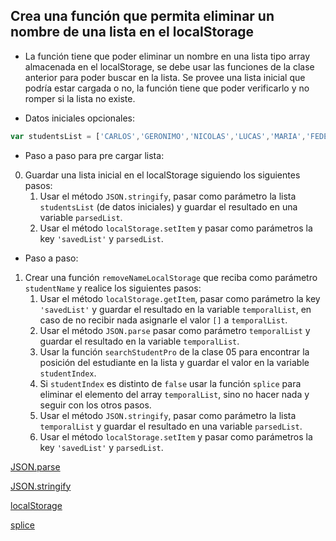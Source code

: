 ## Crea una función que permita eliminar un nombre de una lista en el localStorage

- La función tiene que poder eliminar un nombre en una lista tipo array almacenada en el localStorage, se debe usar las funciones de la clase anterior para poder buscar en la lista. Se provee una lista inicial que podría estar cargada o no, la función tiene que poder verificarlo y no romper si la lista no existe.


- Datos iniciales opcionales:

```js 
var studentsList = ['CARLOS','GERONIMO','NICOLAS','LUCAS','MARIA','FEDERICO','ANTONIO','LORNA','JULIAN','DIEGO','DANIELA','JUAN','MATEO','BARBARA','AGUSTIN','MARIO','MARIEL','ANA','FLORENCIA']
```

- Paso a paso para pre cargar lista:

0. Guardar una lista inicial en el localStorage siguiendo los siguientes pasos:
   1. Usar el método `JSON.stringify`, pasar como parámetro la lista `studentsList` (de datos iniciales) y guardar el resultado en una variable `parsedList`.
   2. Usar el método `localStorage.setItem` y pasar como parámetros la key `'savedList'` y `parsedList`.

- Paso a paso:

1. Crear una función `removeNameLocalStorage` que reciba como parámetro `studentName` y realice los siguientes pasos:
   1. Usar el método `localStorage.getItem`, pasar como parámetro la key `'savedList'` y guardar el resultado en la variable `temporalList`, en caso de no recibir nada asignarle el valor `[]` a `temporalList`.
   2. Usar el método `JSON.parse` pasar como parámetro `temporalList` y guardar el resultado en la variable `temporalList`.
   3. Usar la función `searchStudentPro` de la clase 05 para encontrar la posición del estudiante en la lista y guardar el valor en la variable `studentIndex`.
   4. Si `studentIndex` es distinto de `false` usar la función `splice` para eliminar el elemento del array `temporalList`, sino no hacer nada y seguir con los otros pasos.
   5. Usar el método `JSON.stringify`, pasar como parámetro la lista `temporalList` y guardar el resultado en una variable `parsedList`.
   6. Usar el método `localStorage.setItem` y pasar como parámetros la key `'savedList'` y `parsedList`.




[JSON.parse](https://www.w3schools.com/js/js_json_parse.asp)

[JSON.stringify](https://www.w3schools.com/js/js_json_stringify.asp)

[localStorage](https://developer.mozilla.org/es/docs/Web/API/Window/localStorage)

[splice](https://www.w3schools.com/jsref/jsref_splice.asp)